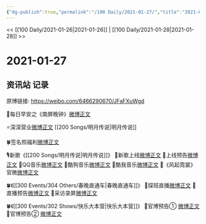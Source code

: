 ```yaml
---
{"dg-publish":true,"permalink":"/100 Daily/2021-01-27/","title":"2021-01-27","created":"2023-04-08T21:51:12.526+08:00","updated":"2023-04-08T21:52:54.256+08:00"}
---
```



<< [[100 Daily/2021-01-26\|2021-01-26]] | [[100 Daily/2021-01-28\|2021-01-28]] >>

# 2021-01-27

## 资讯站 记录

原博链接: https://weibo.com/6466290670/JFaFXuWgd

🌄每日早安之《南屏晚钟》[微博正文](https://m.weibo.cn/6466290670/4597891441886605)

⭐深深营业[微博正文](https://m.weibo.cn/6466290670/4597926342962329) [[200 Songs/明月传说\|明月传说]]

🍀签名照福利[微博正文](https://m.weibo.cn/6466290670/4598098960059459)

🎙新歌《[[200 Songs/明月传说\|明月传说]]》
🎵新歌上线[微博正文](https://m.weibo.cn/6466290670/4597922068694788)
🎵上线预告[微博正文](https://m.weibo.cn/6466290670/4597905962570250)
🎵QQ音乐[微博正文](https://m.weibo.cn/6466290670/4597920617477347)
🎵酷狗音乐[微博正文](https://m.weibo.cn/6466290670/4597927680941535)
🎵酷我音乐[微博正文](https://m.weibo.cn/6466290670/4597926222109223)
🎵《风起霓裳》官微[微博正文](https://m.weibo.cn/6466290670/4597924963552878)

🍀《[[300 Events/304 Others/春晚直通车\|春晚直通车]]》
🎵探班直播[微博正文](https://m.weibo.cn/6466290670/4597965703090587)
🎵直播预告[微博正文](https://m.weibo.cn/6466290670/4597921234555534)
🎵采访录屏[微博正文](https://m.weibo.cn/6466290670/4597991903862584)

🍀《[[300 Events/302 Shows/快乐大本营\|快乐大本营]]》
🎵官博预告① [微博正文](https://m.weibo.cn/6466290670/4598031771504674)
🎵官博预告② [微博正文](https://m.weibo.cn/6466290670/4598041816339512)
